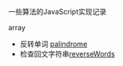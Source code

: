 一些算法的JavaScript实现记录

array
- 反转单词 [palindrome](./array/palindrome.js)
- 检查回文字符串[reverseWords](./array/reverseWords.js)
